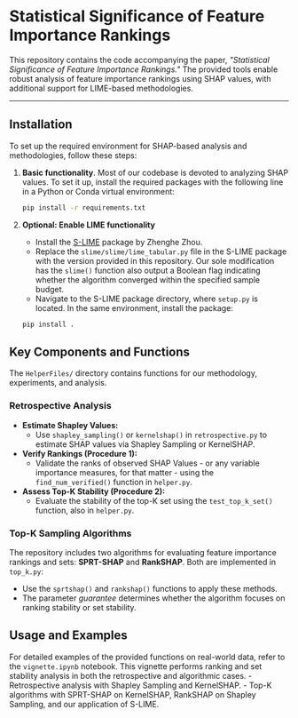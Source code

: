 # Statistical Significance of Feature Importance Rankings

This repository contains the code accompanying the paper, *"Statistical Significance of Feature Importance Rankings."* The provided tools enable robust analysis of feature importance rankings using SHAP values, with additional support for LIME-based methodologies.

---

## Installation

To set up the required environment for SHAP-based analysis and methodologies, follow these steps:

1. **Basic functionality**. Most of our codebase is devoted to analyzing SHAP values. To set it up, install the required packages with the following line in a Python or Conda virtual environment:
   
   ```bash
   pip install -r requirements.txt
   ```
2. **Optional: Enable LIME functionality**  
   * Install the [S-LIME](https://github.com/ZhengzeZhou/slime) package by Zhenghe Zhou.  
   * Replace the `slime/slime/lime_tabular.py` file in the S-LIME package with the version provided in this repository. Our sole modification has the `slime()` function also output a Boolean flag indicating whether the algorithm converged within the specified sample budget.  
   * Navigate to the S-LIME package directory, where `setup.py` is located. In the same environment, install the package:
    ```bash
    pip install .
    ```
## Key Components and Functions

The `HelperFiles/` directory contains functions for our methodology, experiments, and analysis.

### Retrospective Analysis

- **Estimate Shapley Values:**
  - Use `shapley_sampling()` or `kernelshap()` in `retrospective.py` to estimate SHAP values via Shapley Sampling or KernelSHAP.
- **Verify Rankings (Procedure 1):**
  - Validate the ranks of observed SHAP Values - or any variable importance measures, for that matter - using the `find_num_verified()` function in `helper.py`.
- **Assess Top-K Stability (Procedure 2):**
  - Evaluate the stability of the top-K set using the `test_top_k_set()` function, also in `helper.py`.
    
### Top-K Sampling Algorithms

The repository includes two algorithms for evaluating feature importance rankings and sets: **SPRT-SHAP** and **RankSHAP**. Both are implemented in `top_k.py`:  
  - Use the `sprtshap()` and `rankshap()` functions to apply these methods.  
  - The parameter *guarantee* determines whether the algorithm focuses on ranking stability or set stability.

## Usage and Examples

For detailed examples of the provided functions on real-world data, refer to the `vignette.ipynb` notebook. This vignette performs ranking and set stability analysis in both the retrospective and algorithmic cases. 
	-	Retrospective analysis with Shapley Sampling and KernelSHAP.
	-	Top-K algorithms with SPRT-SHAP on KernelSHAP, RankSHAP on Shapley Sampling, and our application of S-LIME.
